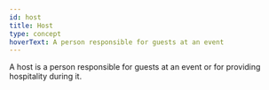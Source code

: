 ```yaml
---
id: host
title: Host
type: concept
hoverText: A person responsible for guests at an event
---
```


A host is a person responsible for guests at an event or for providing 
hospitality during it.